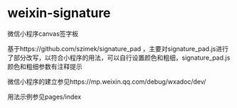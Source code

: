 # weixin-signature
微信小程序canvas签字板


基于https://github.com/szimek/signature_pad ，主要对signature_pad.js进行了部分改写，以符合小程序的用法，可以自行设置颜色和粗细，signature_pad.js颜色和粗细参数有注释提示

微信小程序的建立参见https://mp.weixin.qq.com/debug/wxadoc/dev/

用法示例参见pages/index
